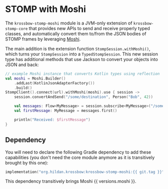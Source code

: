 # STOMP with Moshi

The `krossbow-stomp-moshi` module is a JVM-only extension of `krossbow-stomp-core` that provides new APIs to
send and receive properly typed classes, and automatically convert them to/from the JSON bodies of STOMP frames
by leveraging [Moshi](https://github.com/square/moshi).

The main addition is the extension function `StompSession.withMoshi()`, which turns your `StompSession`
into a `TypedStompSession`.
This new session type has additional methods that use Jackson to convert your objects into JSON and back:

```kotlin
// example Moshi instance that converts Kotlin types using reflection
val moshi = Moshi.Builder()
    .addLast(KotlinJsonAdapterFactory())
    .build()
StompClient().connect(url).withMoshi(moshi).use { session ->
    session.convertAndSend("/some/destination", Person("Bob", 42)) 

    val messages: Flow<MyMessage> = session.subscribe<MyMessage>("/some/topic/destination")
    val firstMessage: MyMessage = messages.first()

    println("Received: $firstMessage")
}
```

## Dependency

You will need to declare the following Gradle dependency to add these capabilities
(you don't need the core module anymore as it is transitively brought by this one):

```kotlin
implementation("org.hildan.krossbow:krossbow-stomp-moshi:{{ git.tag }}")
```

This dependency transitively brings Moshi {{ versions.moshi }}.
